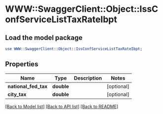 # WWW::SwaggerClient::Object::IssConfServiceListTaxRateIbpt

## Load the model package
```perl
use WWW::SwaggerClient::Object::IssConfServiceListTaxRateIbpt;
```

## Properties
Name | Type | Description | Notes
------------ | ------------- | ------------- | -------------
**national_fed_tax** | **double** |  | [optional] 
**city_tax** | **double** |  | [optional] 

[[Back to Model list]](../README.md#documentation-for-models) [[Back to API list]](../README.md#documentation-for-api-endpoints) [[Back to README]](../README.md)


